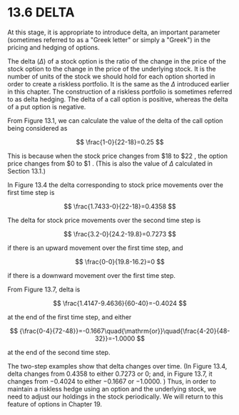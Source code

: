 # 13.6 DELTA  

At this stage, it is appropriate to introduce delta, an important parameter (sometimes referred to as a "Greek letter" or simply a "Greek") in the pricing and hedging of options.  

The delta $(\Delta)$ of a stock option is the ratio of the change in the price of the stock option to the change in the price of the underlying stock. It is the number of units of the stock we should hold for each option shorted in order to create a riskless portfolio. It is the same as the $\Delta$ introduced earlier in this chapter. The construction of a riskless portfolio is sometimes referred to as delta hedging. The delta of a call option is positive, whereas the delta of a put option is negative.  

From Figure 13.1, we can calculate the value of the delta of the call option being considered as  

$$
\frac{1-0}{22-18}=0.25
$$  

This is because when the stock price changes from $\$18$ to $\$22$ , the option price changes from $\$0$ to $\$1$ . (This is also the value of $\Delta$ calculated in Section 13.1.)  

In Figure 13.4 the delta corresponding to stock price movements over the first time step is  

$$
\frac{1.7433-0}{22-18}=0.4358
$$  

The delta for stock price movements over the second time step is  

$$
\frac{3.2-0}{24.2-19.8}=0.7273
$$  

if there is an upward movement over the first time step, and  

$$
\frac{0-0}{19.8-16.2}=0
$$  

if there is a downward movement over the first time step.  

From Figure 13.7, delta is  

$$
\frac{1.4147-9.4636}{60-40}=-0.4024
$$  

at the end of the first time step, and either  

$$
{\frac{0-4}{72-48}}=-0.1667\quad{\mathrm{or}}\quad{\frac{4-20}{48-32}}=-1.0000
$$  

at the end of the second time step.  

The two-step examples show that delta changes over time. (In Figure 13.4, delta changes from 0.4358 to either 0.7273 or 0; and, in Figure 13.7, it changes from $-0.4024$ to either $-0.1667$ or $-1.0000.$ ) Thus, in order to maintain a riskless hedge using an option and the underlying stock, we need to adjust our holdings in the stock periodically. We will return to this feature of options in Chapter 19.  
